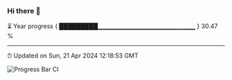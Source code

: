 ### Hi there 👋

⏳ Year progress { █████████▁▁▁▁▁▁▁▁▁▁▁▁▁▁▁▁▁▁▁▁▁ } 30.47 %

---

⏰ Updated on Sun, 21 Apr 2024 12:18:53 GMT

![Progress Bar CI](https://github.com/liununu/liununu/workflows/Progress%20Bar%20CI/badge.svg)
